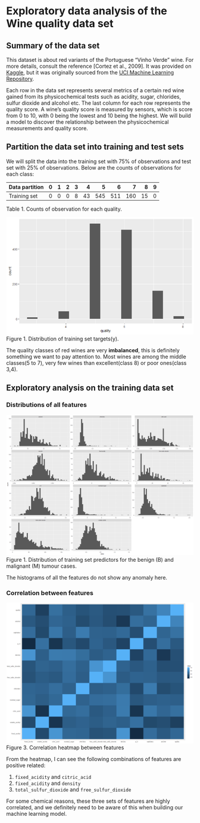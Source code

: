 Exploratory data analysis of the Wine quality data set
================

## Summary of the data set

This dataset is about red variants of the Portuguese “Vinho Verde” wine.
For more details, consult the reference \[Cortez et al., 2009\]. It was
provided on
[Kaggle](https://www.kaggle.com/uciml/red-wine-quality-cortez-et-al-2009),
but it was originally sourced from the [UCI Machine Learning
Repository](https://archive.ics.uci.edu/ml/datasets/Wine+Quality).

Each row in the data set represents several metrics of a certain red
wine gained from its physicochemical tests such as acidity, sugar,
chlorides, sulfur dioxide and alcohol etc. The last column for each row
represents the quality score. A wine’s quality score is measured by
sensors, which is score from 0 to 10, with 0 being the lowest and 10
being the highest. We will build a model to discover the relationship
between the physicochemical measurements and quality score.

## Partition the data set into training and test sets

We will split the data into the training set with 75% of observations
and test set with 25% of observations. Below are the counts of
observations for each class:

| Data partition | 0 | 1 | 2 | 3 |  4 |   5 |   6 |   7 |  8 | 9 |
| :------------- | -: | -: | -: | -: | -: | --: | --: | --: | -: | -: |
| Training set   | 0 | 0 | 0 | 8 | 43 | 545 | 511 | 160 | 15 | 0 |

Table 1. Counts of observation for each quality.

![](wine_quality_eda_files/figure-gfm/quality%20value%20distribution-1.png)<!-- -->
Figure 1. Distribution of training set targets(y).

The quality classes of red wines are very **imbalanced**, this is
definitely something we want to pay attention to. Most wines are among
the middle classes(5 to 7), very few wines than excellent(class 8) or
poor ones(class 3,4).

## Exploratory analysis on the training data set

### Distributions of all features

![](wine_quality_eda_files/figure-gfm/distributions%20of%20all%20features-1.png)<!-- -->
Figure 1. Distribution of training set predictors for the benign (B) and
malignant (M) tumour cases.

The histograms of all the features do not show any anomaly here.

### Correlation between features

![](wine_quality_eda_files/figure-gfm/heatmap-1.png)<!-- --> Figure 3.
Correlation heatmap between features

From the heatmap, I can see the following combinations of features are
positive related:

1.  `fixed_acidity` and `citric_acid`
2.  `fixed_acidity` and `density`
3.  `total_sulfur_dioxide` and `free_sulfur_dioxide`

For some chemical reasons, these three sets of features are highly
correlated, and we definitely need to be aware of this when building our
machine learning model.
